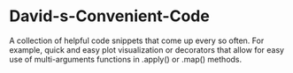 # David-s-Convenient-Code
A collection of helpful code snippets that come up every so often. For example, quick and easy plot visualization or decorators that allow for easy use of multi-arguments functions in .apply() or .map() methods.
